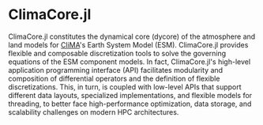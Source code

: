 # ClimaCore.jl

ClimaCore.jl constitutes the dynamical core (dycore) of the atmosphere and land
models for [CliMA](https://clima.caltech.edu/)'s Earth System Model (ESM). ClimaCore.jl provides flexible
and composable discretization tools to solve the governing equations of the ESM
component models. In fact, ClimaCore.jl's high-level application programming
interface (API) facilitates modularity and composition of differential operators
and the definition of flexible discretizations. This, in turn, is coupled
with low-level APIs that support different data layouts, specialized implementations,
and flexible models for threading, to better face high-performance optimization,
data storage, and scalability challenges on modern HPC architectures.

